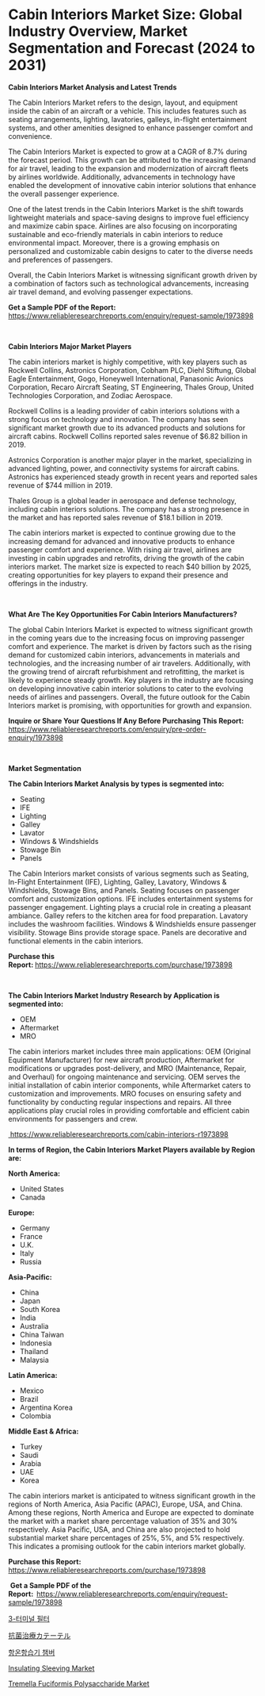 <p><h1>Cabin Interiors Market Size: Global Industry Overview, Market Segmentation and Forecast (2024 to 2031)</h1></p><p><strong>Cabin Interiors Market Analysis and Latest Trends</strong></p>
<p><p>The Cabin Interiors Market refers to the design, layout, and equipment inside the cabin of an aircraft or a vehicle. This includes features such as seating arrangements, lighting, lavatories, galleys, in-flight entertainment systems, and other amenities designed to enhance passenger comfort and convenience.</p><p>The Cabin Interiors Market is expected to grow at a CAGR of 8.7% during the forecast period. This growth can be attributed to the increasing demand for air travel, leading to the expansion and modernization of aircraft fleets by airlines worldwide. Additionally, advancements in technology have enabled the development of innovative cabin interior solutions that enhance the overall passenger experience.</p><p>One of the latest trends in the Cabin Interiors Market is the shift towards lightweight materials and space-saving designs to improve fuel efficiency and maximize cabin space. Airlines are also focusing on incorporating sustainable and eco-friendly materials in cabin interiors to reduce environmental impact. Moreover, there is a growing emphasis on personalized and customizable cabin designs to cater to the diverse needs and preferences of passengers.</p><p>Overall, the Cabin Interiors Market is witnessing significant growth driven by a combination of factors such as technological advancements, increasing air travel demand, and evolving passenger expectations.</p></p>
<p><strong>Get a Sample PDF of the Report:&nbsp;</strong> <a href="https://www.reliableresearchreports.com/enquiry/request-sample/1973898">https://www.reliableresearchreports.com/enquiry/request-sample/1973898</a></p>
<p>&nbsp;</p>
<p><strong>Cabin Interiors Major Market Players</strong></p>
<p><p>The cabin interiors market is highly competitive, with key players such as Rockwell Collins, Astronics Corporation, Cobham PLC, Diehl Stiftung, Global Eagle Entertainment, Gogo, Honeywell International, Panasonic Avionics Corporation, Recaro Aircraft Seating, ST Engineering, Thales Group, United Technologies Corporation, and Zodiac Aerospace.</p><p>Rockwell Collins is a leading provider of cabin interiors solutions with a strong focus on technology and innovation. The company has seen significant market growth due to its advanced products and solutions for aircraft cabins. Rockwell Collins reported sales revenue of $6.82 billion in 2019.</p><p>Astronics Corporation is another major player in the market, specializing in advanced lighting, power, and connectivity systems for aircraft cabins. Astronics has experienced steady growth in recent years and reported sales revenue of $744 million in 2019.</p><p>Thales Group is a global leader in aerospace and defense technology, including cabin interiors solutions. The company has a strong presence in the market and has reported sales revenue of $18.1 billion in 2019.</p><p>The cabin interiors market is expected to continue growing due to the increasing demand for advanced and innovative products to enhance passenger comfort and experience. With rising air travel, airlines are investing in cabin upgrades and retrofits, driving the growth of the cabin interiors market. The market size is expected to reach $40 billion by 2025, creating opportunities for key players to expand their presence and offerings in the industry.</p></p>
<p>&nbsp;</p>
<p><strong>What Are The Key Opportunities For Cabin Interiors Manufacturers?</strong></p>
<p><p>The global Cabin Interiors Market is expected to witness significant growth in the coming years due to the increasing focus on improving passenger comfort and experience. The market is driven by factors such as the rising demand for customized cabin interiors, advancements in materials and technologies, and the increasing number of air travelers. Additionally, with the growing trend of aircraft refurbishment and retrofitting, the market is likely to experience steady growth. Key players in the industry are focusing on developing innovative cabin interior solutions to cater to the evolving needs of airlines and passengers. Overall, the future outlook for the Cabin Interiors market is promising, with opportunities for growth and expansion.</p></p>
<p><strong>Inquire or Share Your Questions If Any Before Purchasing This Report:</strong> <a href="https://www.reliableresearchreports.com/enquiry/pre-order-enquiry/1973898">https://www.reliableresearchreports.com/enquiry/pre-order-enquiry/1973898</a></p>
<p>&nbsp;</p>
<p><strong>Market Segmentation</strong></p>
<p><strong>The Cabin Interiors Market Analysis by types is segmented into:</strong></p>
<p><ul><li>Seating</li><li>IFE</li><li>Lighting</li><li>Galley</li><li>Lavator</li><li>Windows & Windshields</li><li>Stowage Bin</li><li>Panels</li></ul></p>
<p><p>The Cabin Interiors market consists of various segments such as Seating, In-Flight Entertainment (IFE), Lighting, Galley, Lavatory, Windows & Windshields, Stowage Bins, and Panels. Seating focuses on passenger comfort and customization options. IFE includes entertainment systems for passenger engagement. Lighting plays a crucial role in creating a pleasant ambiance. Galley refers to the kitchen area for food preparation. Lavatory includes the washroom facilities. Windows & Windshields ensure passenger visibility. Stowage Bins provide storage space. Panels are decorative and functional elements in the cabin interiors.</p></p>
<p><strong>Purchase this Report:&nbsp;</strong><a href="https://www.reliableresearchreports.com/purchase/1973898">https://www.reliableresearchreports.com/purchase/1973898</a></p>
<p>&nbsp;</p>
<p><strong>The Cabin Interiors Market Industry Research by Application is segmented into:</strong></p>
<p><ul><li>OEM</li><li>Aftermarket</li><li>MRO</li></ul></p>
<p><p>The cabin interiors market includes three main applications: OEM (Original Equipment Manufacturer) for new aircraft production, Aftermarket for modifications or upgrades post-delivery, and MRO (Maintenance, Repair, and Overhaul) for ongoing maintenance and servicing. OEM serves the initial installation of cabin interior components, while Aftermarket caters to customization and improvements. MRO focuses on ensuring safety and functionality by conducting regular inspections and repairs. All three applications play crucial roles in providing comfortable and efficient cabin environments for passengers and crew.</p></p>
<p><a href="https://www.reliableresearchreports.com/cabin-interiors-r1973898">&nbsp;https://www.reliableresearchreports.com/cabin-interiors-r1973898</a></p>
<p><strong>In terms of Region, the Cabin Interiors Market Players available by Region are:</strong></p>
<p>
    <p> <strong> North America: </strong>
        <ul>
            <li>United States</li>
            <li>Canada</li>
        </ul>
        </p> 
    <p> <strong> Europe: </strong>
        <ul>
            <li>Germany</li>
            <li>France</li>
            <li>U.K.</li>
            <li>Italy</li>
            <li>Russia</li>
        </ul>
        </p> 
    <p> <strong> Asia-Pacific: </strong>
        <ul>
            <li>China</li>
            <li>Japan</li>
            <li>South Korea</li>
            <li>India</li>
            <li>Australia</li>
            <li>China Taiwan</li>
            <li>Indonesia</li>
            <li>Thailand</li>
            <li>Malaysia</li>
        </ul>
        </p> 
    <p> <strong> Latin America: </strong>
        <ul>
            <li>Mexico</li>
            <li>Brazil</li>
            <li>Argentina Korea</li>
            <li>Colombia</li>
        </ul>
        </p> 
    <p> <strong> Middle East & Africa: </strong>
        <ul>
            <li>Turkey</li>
            <li>Saudi</li>
            <li>Arabia</li>
            <li>UAE</li>
            <li>Korea</li>
        </ul>
    </p>
    </p>
<p><p>The cabin interiors market is anticipated to witness significant growth in the regions of North America, Asia Pacific (APAC), Europe, USA, and China. Among these regions, North America and Europe are expected to dominate the market with a market share percentage valuation of 35% and 30% respectively. Asia Pacific, USA, and China are also projected to hold substantial market share percentages of 25%, 5%, and 5% respectively. This indicates a promising outlook for the cabin interiors market globally.</p></p>
<p><strong>Purchase this Report: </strong><a href="https://www.reliableresearchreports.com/purchase/1973898">https://www.reliableresearchreports.com/purchase/1973898</a></p>
<p>&nbsp;<strong>Get a Sample PDF of the Report:&nbsp;&nbsp;</strong><a href="https://www.reliableresearchreports.com/enquiry/request-sample/1973898">https://www.reliableresearchreports.com/enquiry/request-sample/1973898</a></p>
<p><strong></strong></p>
<p><p><a href="https://medium.com/@nettieboyle67/%EA%B8%80%EB%A1%9C%EB%B2%8C-3%EB%8B%A8-%ED%84%B0%EB%AF%B8%EB%84%90-%ED%95%84%ED%84%B0-%EC%8B%9C%EC%9E%A5-%ED%98%84%ED%99%A9-2024-2031-%EB%B0%8F-%EC%A7%80%EC%97%AD%EB%B3%84-%EC%A0%9C%ED%92%88-%EB%B0%8F-%EC%B5%9C%EC%A2%85-%EC%82%AC%EC%9A%A9%EB%B3%84-%EC%98%88%EC%B8%A1-8b743200a078">3-터미널 필터</a></p><p><a href="https://github.com/MacyOrn/Market-Research-Report-List-1/blob/main/9951753135209.md">抗菌治療カテーテル</a></p><p><a href="https://medium.com/@nettieboyle67/thermo-hygrostat-chamber-%EC%8B%9C%EC%9E%A5-2024%EB%85%84%EB%B6%80%ED%84%B0-2031%EB%85%84%EA%B9%8C%EC%A7%80%EC%9D%98-%EC%82%B0%EC%97%85-%EB%8F%99%ED%96%A5-%EB%B0%8F-%EC%98%88%EC%B8%A1-46b166ebd7c0">항온항습기 챔버</a></p><p><a href="https://github.com/nancykennedykellievqfqt2/Market-Research-Report-List-3/blob/main/insulating-sleeving-market.md">Insulating Sleeving Market</a></p><p><a href="https://github.com/seekum/Market-Research-Report-List-3/blob/main/tremella-fuciformis-polysaccharide-market.md">Tremella Fuciformis Polysaccharide Market</a></p></p>